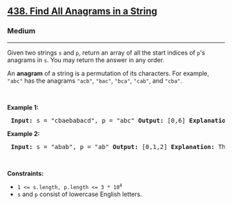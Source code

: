 <h2><a href="https://leetcode.com/problems/find-all-anagrams-in-a-string/">438. Find All Anagrams in a String</a></h2> <h3>Medium</h3> <hr> <p>Given two strings <code>s</code> and <code>p</code>, return an array of all the start indices of <code>p</code>'s anagrams in <code>s</code>. You may return the answer in any order.</p>

<p>An <strong>anagram</strong> of a string is a permutation of its characters. For example, <code>"abc"</code> has the anagrams <code>"acb"</code>, <code>"bac"</code>, <code>"bca"</code>, <code>"cab"</code>, and <code>"cba"</code>.</p>

<p>&nbsp;</p> <p><strong class="example">Example 1:</strong></p> <pre> <strong>Input:</strong> s = "cbaebabacd", p = "abc" <strong>Output:</strong> [0,6] <strong>Explanation:</strong> The substring with start index = 0 is "cba", which is an anagram of "abc". The substring with start index = 6 is "bac", which is an anagram of "abc". </pre>

<p><strong class="example">Example 2:</strong></p> <pre> <strong>Input:</strong> s = "abab", p = "ab" <strong>Output:</strong> [0,1,2] <strong>Explanation:</strong> The substring with start index = 0 is "ab", which is an anagram of "ab". The substring with start index = 1 is "ba", which is an anagram of "ab". The substring with start index = 2 is "ab", which is an anagram of "ab". </pre>

<p>&nbsp;</p> <p><strong>Constraints:</strong></p> <ul> <li><code>1 &lt;= s.length, p.length &lt;= 3 * 10<sup>4</sup></code></li> <li><code>s</code> and <code>p</code> consist of lowercase English letters.</li> </ul>
